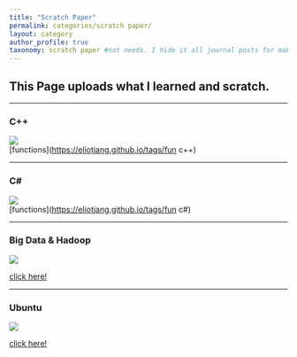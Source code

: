 ```yaml
---
title: "Scratch Paper"
permalink: categories/scratch paper/
layout: category
author_profile: true
taxonomy: scratch paper #not needs. I hide it all journal posts for make _journal folder. So it can't see. I don't know how to do that...
---
```


## __This Page uploads what I learned and scratch.__  

*****

### C++  
![](https://eliotjang.github.io/assets/images/c++/c++-logo.png)  
[functions](https://eliotjang.github.io/tags/fun c++)  

*****

### C#
![](https://eliotjang.github.io/assets/images/c#/c#-logo.jpeg)  
[functions](https://eliotjang.github.io/tags/fun c#)

*****

### Big Data & Hadoop

![](https://eliotjang.github.io/assets/images/hadoop/hadoop-logo.png)  

[click here!](https://eliotjang.github.io/tags/hadoop)

*****

### Ubuntu  

![](https://eliotjang.github.io/assets/imgaes/ubuntu/ubuntu-logo.jpeg)  

[click here!](https://eliotjang.github.io/tags/ubuntu)
